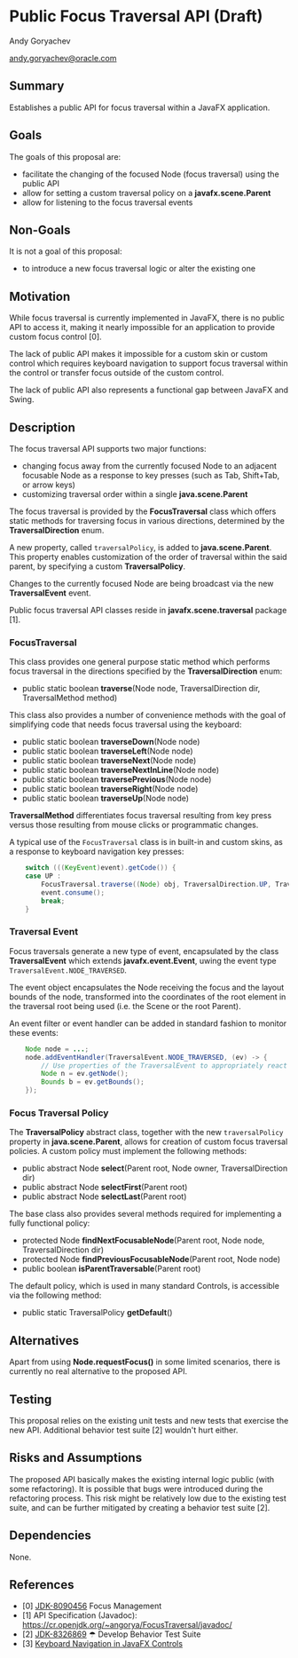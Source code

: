 # Public Focus Traversal API (Draft)

Andy Goryachev

<andy.goryachev@oracle.com>


## Summary

Establishes a public API for focus traversal within a JavaFX application.



## Goals

The goals of this proposal are:

- facilitate the changing of the focused Node (focus traversal) using the public API
- allow for setting a custom traversal policy on a **javafx.scene.Parent**
- allow for listening to the focus traversal events



## Non-Goals

It is not a goal of this proposal:

- to introduce a new focus traversal logic or alter the existing one



## Motivation

While focus traversal is currently implemented in JavaFX, there is no public API to access it,
making it nearly impossible for an application to provide custom focus control [0].

The lack of public API makes it impossible for a custom skin or custom control which requires
keyboard navigation to support focus traversal within the control or transfer focus outside of the custom
control.

The lack of public API also represents a functional gap between JavaFX and Swing.





## Description

The focus traversal API supports two major functions:

- changing focus away from the currently focused Node to an adjacent focusable Node as a response to key presses
(such as Tab, Shift+Tab, or arrow keys)
- customizing traversal order within a single **java.scene.Parent**

The focus traversal is provided by the **FocusTraversal** class which offers static methods
for traversing focus in various directions, determined by the **TraversalDirection** enum.

A new property, called `traversalPolicy`, is added to **java.scene.Parent**.  This property enables
customization of the order of traversal within the said parent, by specifying a custom **TraversalPolicy**.

Changes to the currently focused Node are being broadcast via the new **TraversalEvent** event.

Public focus traversal API classes reside in **javafx.scene.traversal** package [1].



### FocusTraversal

This class provides one general purpose static method which performs focus traversal in the directions
specified by the **TraversalDirection** enum:

- public static boolean **traverse**(Node node, TraversalDirection dir, TraversalMethod method)

This class also provides a number of convenience methods with the goal of simplifying code
that needs focus traversal using the keyboard:

- public static boolean **traverseDown**(Node node)
- public static boolean **traverseLeft**(Node node)
- public static boolean **traverseNext**(Node node)
- public static boolean **traverseNextInLine**(Node node)
- public static boolean **traversePrevious**(Node node)
- public static boolean **traverseRight**(Node node)
- public static boolean **traverseUp**(Node node)

**TraversalMethod** differentiates focus traversal resulting from key press versus those resulting from
mouse clicks or programmatic changes.

A typical use of the `FocusTraversal` class is in built-in and custom skins, as a response to keyboard
navigation key presses:

```java
    switch (((KeyEvent)event).getCode()) {
    case UP :
        FocusTraversal.traverse((Node) obj, TraversalDirection.UP, TraversalMethod.KEY);
        event.consume();
        break;
    }
```


### Traversal Event

Focus traversals generate a new type of event, encapsulated by the class **TraversalEvent** which extends
**javafx.event.Event**, uwing the event type `TraversalEvent.NODE_TRAVERSED`.

The event object encapsulates the Node receiving the focus and the layout bounds of the node,
transformed into the coordinates of the root element in the traversal root being used
(i.e. the Scene or the root Parent).

An event filter or event handler can be added in standard fashion to monitor these events:

```java
    Node node = ...;
    node.addEventHandler(TraversalEvent.NODE_TRAVERSED, (ev) -> {
        // Use properties of the TraversalEvent to appropriately react to this event
        Node n = ev.getNode();
        Bounds b = ev.getBounds();
    });
```


### Focus Traversal Policy

The **TraversalPolicy** abstract class, together with the new `traversalPolicy` property in **java.scene.Parent**,
allows for creation of custom focus traversal policies.  A custom policy must implement the following methods:

- public abstract Node **select**(Parent root, Node owner, TraversalDirection dir)
- public abstract Node **selectFirst**(Parent root)
- public abstract Node **selectLast**(Parent root)

The base class also provides several methods required for implementing a fully functional policy:

- protected Node **findNextFocusableNode**(Parent root, Node node, TraversalDirection dir)
- protected Node **findPreviousFocusableNode**(Parent root, Node node)
- public boolean **isParentTraversable**(Parent root)

The default policy, which is used in many standard Controls, is accessible via the following method:

- public static TraversalPolicy **getDefault**()



## Alternatives

Apart from using **Node.requestFocus()** in some limited scenarios,
there is currently no real alternative to the proposed API.



## Testing

This proposal relies on the existing unit tests and new tests that exercise the new API.
Additional behavior test suite [2] wouldn't hurt either.



## Risks and Assumptions

The proposed API basically makes the existing internal logic public (with some refactoring).
It is possible that bugs were introduced during the refactoring process.  This risk might be relatively low due to
the existing test suite, and can be further mitigated by creating a behavior test suite [2].



## Dependencies

None.



## References

- [0] [JDK-8090456](https://bugs.openjdk.org/browse/JDK-8090456) Focus Management
- [1] API Specification (Javadoc): https://cr.openjdk.org/~angorya/FocusTraversal/javadoc/
- [2] [JDK-8326869](https://bugs.openjdk.org/browse/JDK-8326869) ☂ Develop Behavior Test Suite
- [3] [Keyboard Navigation in JavaFX Controls](https://wiki.openjdk.org/display/OpenJFX/Keyboard+Navigation)
